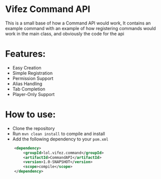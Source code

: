 # Vifez Command API
This is a small base of how a Command API would work, It contains an example command with an example of how registering commands would work in the main class, and obviously the code for the api

# Features:
- Easy Creation
- Simple Registration
- Permission Support
- Alias Handling
- Tab Completion
- Player-Only Support

# How to use:
- Clone the repository
- Run `mvn clean install` to compile and install
- Add the following dependency to your `pom.xml`
```xml
    <dependency>
        <groupId>lol.vifez.command</groupId>
        <artifactId>CommandAPI</artifactId>
        <version>1.0-SNAPSHOT</version>
        <scope>compile</scope>
    </dependency>

```
